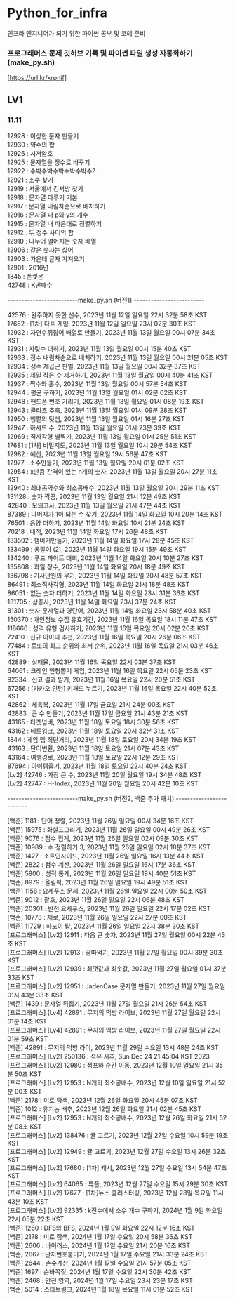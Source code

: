 # Python_for_infra
인프라 엔지니어가 되기 위한 파이썬 공부 및 코테 준비

### 프로그래머스 문제 깃허브 기록 및 파이썬 파일 생성 자동화하기 (make_py.sh)
[https://url.kr/xrpnjf]

## LV1
### 11.11    
12928 : 이상한 문자 만들기  
12930 : 약수의 합  
12926 : 시저암호  
12925 : 문자열을 정수로 바꾸기  
12922 : 수박수박수박수박수박수?  
12921 : 소수 찾기  
12919 : 서울에서 김서방 찾기  
12918 : 문자열 다루기 기본  
12917 : 문자열 내림차순으로 배치하기  
12916 : 문자열 내 p와 y의 개수  
12915 : 문자열 내 마음대로 정렬하기  
12912 : 두 정수 사이의 합  
12910 : 나누어 떨어지는 숫자 배열  
12906 : 같은 숫자는 싫어  
12903 : 가운데 글자 가져오기  
12901 : 2016년  
1845 : 폰켓몬  
42748 : K번째수    
  
-------------------------make_py.sh (버전1) -------------------------  
   

42576 : 완주하지 못한 선수, 2023년 11월 12일 일요일 22시 32분 58초 KST  
17682 : [1차] 다트 게임, 2023년 11월 12일 일요일 23시 02분 30초 KST  
12932 : 자연수뒤집어 배열로 만들기, 2023년 11월 13일 월요일 00시 07분 34초 KST  
12931 : 자릿수 더하기, 2023년 11월 13일 월요일 00시 15분 40초 KST  
12933 : 정수 내림차순으로 배치하기, 2023년 11월 13일 월요일 00시 21분 05초 KST  
12934 : 정수 제곱근 판별, 2023년 11월 13일 월요일 00시 32분 37초 KST  
12935 : 제일 작은 수 제거하기, 2023년 11월 13일 월요일 00시 40분 41초 KST  
12937 : 짝수와 홀수, 2023년 11월 13일 월요일 00시 57분 54초 KST  
12944 : 평균 구하기, 2023년 11월 13일 월요일 01시 02분 02초 KST  
12948 : 핸드폰 번호 가리기, 2023년 11월 13일 월요일 01시 08분 19초 KST  
12943 : 콜라츠 추측, 2023년 11월 13일 월요일 01시 09분 28초 KST  
12950 : 행렬의 덧셈, 2023년 11월 13일 월요일 01시 16분 27초 KST  
12947 : 하샤드 수, 2023년 11월 13일 월요일 01시 23분 39초 KST  
12969 : 직사각형 별찍기, 2023년 11월 13일 월요일 01시 25분 51초 KST  
17681 : [1차] 비밀지도, 2023년 11월 13일 월요일 10시 29분 54초 KST  
12982 : 예산, 2023년 11월 13일 월요일 19시 56분 47초 KST  
12977 : 소수만들기, 2023년 11월 13일 월요일 20시 01분 02초 KST  
12954 : x만큼 간격이 있는 n개의 숫자, 2023년 11월 13일 월요일 20시 27분 11초 KST  
12940 : 최대공약수와 최소공배수, 2023년 11월 13일 월요일 20시 29분 11초 KST  
131128 : 숫자 짝꿍, 2023년 11월 13일 월요일 21시 12분 49초 KST  
42840 : 모의고사, 2023년 11월 13일 월요일 21시 47분 44초 KST  
87389 : 나머지가 1이 되는 수 찾기, 2023년 11월 14일 화요일 10시 20분 14초 KST  
76501 : 음양 더하기, 2023년 11월 14일 화요일 10시 21분 24초 KST  
70218 : 내적, 2023년 11월 14일 화요일 17시 26분 48초 KST  
133502 : 햄버거만들기, 2023년 11월 14일 화요일 17시 28분 45초 KST  
133499 : 옹알이 (2), 2023년 11월 14일 화요일 19시 15분 49초 KST  
134240 : 푸드 파이트 대회, 2023년 11월 14일 화요일 20시 10분 27초 KST  
135808 : 과일 장수, 2023년 11월 14일 화요일 20시 18분 49초 KST  
136798 : 기사단원의 무기, 2023년 11월 14일 화요일 20시 48분 57초 KST  
86491 : 최소직사각형, 2023년 11월 14일 화요일 21시 18분 48초 KST  
86051 : 없는 숫자 더하기, 2023년 11월 14일 화요일 23시 31분 36초 KST  
131705 : 삼총사, 2023년 11월 14일 화요일 23시 37분 24초 KST  
81301 : 숫자 문자열과 영단어, 2023년 11월 14일 화요일 23시 58분 40초 KST  
150370 : 개인정보 수집 유효기간, 2023년 11월 16일 목요일 18시 11분 47초 KST  
118666 : 성격 유형 검사하기, 2023년 11월 16일 목요일 20시 02분 20초 KST  
72410 : 신규 아이디 추천, 2023년 11월 16일 목요일 20시 26분 06초 KST  
77484 : 로또의 최고 순위와 최저 순위, 2023년 11월 16일 목요일 21시 03분 46초 KST  
42889 : 실패율, 2023년 11월 16일 목요일 22시 03분 37초 KST  
64061 : 크레인 인형뽑기 게임, 2023년 11월 16일 목요일 22시 05분 23초 KST  
92334 : 신고 결과 받기, 2023년 11월 16일 목요일 22시 20분 51초 KST  
67256 : [카카오 인턴] 키패드 누르기, 2023년 11월 16일 목요일 22시 40분 52초 KST  
42862 : 체육복, 2023년 11월 17일 금요일 21시 24분 00초 KST  
42883 : 큰 수 만들기, 2023년 11월 17일 금요일 21시 43분 21초 KST  
43165 : 타겟넘버, 2023년 11월 18일 토요일 18시 30분 56초 KST  
43162 : 네트워크, 2023년 11월 18일 토요일 20시 32분 31초 KST  
1844 : 게임 맵 최단거리, 2023년 11월 18일 토요일 20시 34분 19초 KST  
43163 : 단어변환, 2023년 11월 18일 토요일 21시 07분 43초 KST  
43164 : 여행경로, 2023년 11월 18일 토요일 22시 12분 29초 KST  
87694 : 아이템줍기, 2023년 11월 18일 토요일 22시 40분 24초 KST   
[Lv2] 42746 : 가장 큰 수, 2023년 11월 20일 월요일 19시 34분 48초 KST   
[Lv2] 42747 : H-Index, 2023년 11월 20일 월요일 20시 42분 10초 KST    
  
-------------------------make_py.sh (버전2, 백준 추가 패치) -------------------------  
   
[백준] 1181 : 단어 정렬, 2023년 11월 26일 일요일 00시 34분 16초 KST   
[백준] 15975 : 화살표그리기, 2023년 11월 26일 일요일 00시 49분 26초 KST   
[백준] 9076 : 점수 집계, 2023년 11월 26일 일요일 02시 09분 30초 KST   
[백준] 10989 : 수 정렬하기 3, 2023년 11월 26일 일요일 02시 18분 37초 KST   
[백준] 1427 : 소트인사이드, 2023년 11월 26일 일요일 16시 13분 44초 KST   
[백준] 2822 : 점수 계산, 2023년 11월 26일 일요일 16시 17분 36초 KST   
[백준] 5800 : 성적 통계, 2023년 11월 26일 일요일 19시 40분 51초 KST   
[백준] 8979 : 올림픽, 2023년 11월 26일 일요일 19시 49분 51초 KST   
[백준] 1158 : 요세푸스 문제, 2023년 11월 26일 일요일 22시 00분 50초 KST   
[백준] 9012 : 괄호, 2023년 11월 26일 일요일 22시 06분 48초 KST   
[백준] 20301 : 반전 요세푸스, 2023년 11월 26일 일요일 22시 17분 02초 KST   
[백준] 10773 : 제로, 2023년 11월 26일 일요일 22시 27분 00초 KST   
[백준] 11729 : 하노이 탑, 2023년 11월 26일 일요일 22시 38분 30초 KST   
[프로그래머스] [Lv2] 12911 : 다음 큰 숫자, 2023년 11월 27일 월요일 00시 22분 43초 KST   
[프로그래머스] [Lv2] 12913 : 땅따먹기, 2023년 11월 27일 월요일 00시 39분 30초 KST   
[프로그래머스] [Lv2] 12939 : 최댓값과 최솟값, 2023년 11월 27일 월요일 01시 37분 33초 KST   
[프로그래머스] [Lv2] 12951 : JadenCase 문자열 만들기, 2023년 11월 27일 월요일 01시 43분 33초 KST   
[백준] 1439 : 문자열 뒤집기, 2023년 11월 27일 월요일 21시 26분 54초 KST   
[프로그래머스] [Lv4] 42891 : 무지의 먹방 라이브, 2023년 11월 27일 월요일 22시 01분 14초 KST   
[프로그래머스] [Lv4] 42891 : 무지의 먹방 라이브, 2023년 11월 27일 월요일 22시 01분 59초 KST   
[백준] 42891 : 무지의 먹방 라이, 2023년 11월 29일 수요일 13시 48분 24초 KST   
[프로그래머스] [Lv2] 250136 : 석유 시추, Sun Dec 24 21:45:04 KST 2023   
[프로그래머스] [Lv2] 12980 : 점프와 순간 이동, 2023년 12월 10일 일요일 21시 35분 50초 KST   
[프로그래머스] [Lv2] 12953 : N개의 최소공배수, 2023년 12월 10일 일요일 21시 52분 00초 KST   
[백준] 2178 : 미로 탐색, 2023년 12월 26일 화요일 20시 45분 07초 KST   
[백준] 1012 : 유기농 배추, 2023년 12월 26일 화요일 21시 02분 45초 KST   
[프로그래머스] [Lv2] 12953 : N개의 최소공배수, 2023년 12월 26일 화요일 21시 52분 08초 KST   
[프로그래머스] [Lv2] 138476 : 귤 고르기, 2023년 12월 27일 수요일 10시 59분 19초 KST   
[프로그래머스] [Lv2] 12949 : 귤 고르기, 2023년 12월 27일 수요일 13시 26분 32초 KST   
[프로그래머스] [Lv2] 17680 : [1차] 캐시, 2023년 12월 27일 수요일 13시 54분 47초 KST   
[프로그래머스] [Lv2] 64065 : 튜플, 2023년 12월 27일 수요일 15시 29분 30초 KST   
[프로그래머스] [Lv2] 17677 : [1차]뉴스 클러스터링, 2023년 12월 28일 목요일 11시 43분 10초 KST   
[프로그래머스] [Lv2] 92335 : k진수에서 소수 개수 구하기, 2024년 1월  9일 화요일 22시 05분 22초 KST   
[백준] 1260 : DFS와 BFS, 2024년 1월  9일 화요일 22시 12분 16초 KST   
[백준] 2178 : 미로 탐색, 2024년 1월 17일 수요일 20시 58분 36초 KST   
[백준] 2606 : 바이러스, 2024년 1월 17일 수요일 21시 20분 16초 KST   
[백준] 2667 : 단지번호붙이기, 2024년 1월 17일 수요일 21시 33분 24초 KST   
[백준] 2644 : 촌수계산, 2024년 1월 17일 수요일 21시 57분 05초 KST   
[백준] 1697 : 숨바꼭질, 2024년 1월 17일 수요일 22시 30분 42초 KST   
[백준] 2468 : 안전 영역, 2024년 1월 17일 수요일 23시 23분 17초 KST   
[백준] 5014 : 스타트링크, 2024년 1월 18일 목요일 11시 01분 52초 KST   
